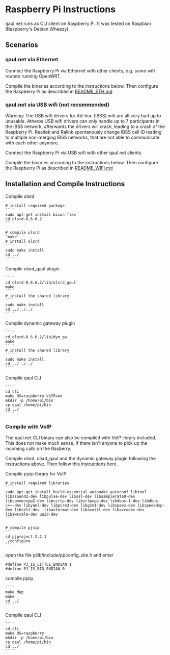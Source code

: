 Raspberry Pi Instructions
=========================

qaul.net runs as CLI client on Raspberry Pi.
It was tested on Raspbian (Raspberry's Debian Wheezy).


Scenarios
---------

### qaul.net via Ethernet

Connect the Raspberry Pi via Ethernet with other clients, 
e.g. some wifi routers running OpenWRT.

Compile the binaries according to the instructions below.
Then configure the Raspberry Pi as described in [README_ETH.md](https://github.com/WachterJud/qaul.net/blob/master/raspberry/README_ETH.md)


### qaul.net via USB wifi (not recommended)

Warning: The USB wifi drivers for Ad-hoc (IBSS) wifi are all
very bad up to unusable. Atheros USB wifi drivers can only
handle up to 7 participants in the IBSS network, afterwards
the drivers will crash, leading to a crash of the Raspberry Pi. 
Realtek and Ralink spontanously change IBSS cell ID leading
to multiple non-merging IBSS networks, that are not able to 
communicate with each other anymore.

Connect the Raspberry Pi via USB wifi with other qaul.net clients.

Compile the binaries according to the instructions below.
Then configure the Raspberry Pi as described in [README_WIFI.md](https://github.com/WachterJud/qaul.net/blob/master/raspberry/README_WIFI.md)


Installation and Compile Instructions
--------------------------------------

Compile olsrd

    # install required package
    ````
    sudo apt-get install bison flex`
    cd olsrd-0.6.6.2
    ````
    
    # compile olsrd
    `make`
    # install olsrd
    ````
    sudo make install
    cd ../
    ````

Compile olsrd_qaul plugin

    ````
    cd olsrd-0.6.6.2/lib/olsrd_qaul`
    make
    ````
    # install the shared library
    ````
    sudo make install
    cd ../../../
    ````

Compile dynamic gateway plugin

    ````
    cd olsrd-0.6.6.2/lib/dyn_gw
    make
    ````
    # install the shared library
    ````
    sudo make install
    cd ../../../
    ````

Compile qaul CLI

    ````
    cd cli
    make OS=raspberry VoIP=no
    mkdir -p /home/pi/bin
    cp qaul /home/pi/bin
    cd ../
    ````


### Compile with VoIP

The qaul.net CLI binary can also be compiled with VoIP library included.
This does not make much sense, if there isn't anyone to pick up 
the incoming calls on the Rasberry. 

Compile olsrd, olsrd_qaul and the dynamic gateway plugin following 
the instructions above. Then follow this instructions here.


Compile pjsip library for VoIP

    # install required libraries
    ````
    sudo apt-get install build-essential automake autoconf libtool libasound2-dev libpulse-dev libssl-dev libsamplerate0-dev libcommoncpp2-dev libccrtp-dev libzrtpcpp-dev libdbus-1-dev libdbus-c++-dev libyaml-dev libpcre3-dev libgsm1-dev libspeex-dev libspeexdsp-dev libcelt-dev  libavformat-dev libavutil-dev libavcodec-dev libswscale-dev uuid-dev
    ````

    # compile pjsip
    ````
    cd pjproject-2.2.1
    ./configure
    ````

open the file pjlib/include/pj/config_site.h and enter

    #define PJ_IS_LITTLE_ENDIAN 1 
    #define PJ_IS_BIG_ENDIAN 0

compile pjsip

    ````
    make dep
    make
    cd ../
    ````

Compile qaul CLI

    ````
    cd cli
    make OS=raspberry
    mkdir -p /home/pi/bin
    cp qaul /home/pi/bin
    cd ../
    ````

